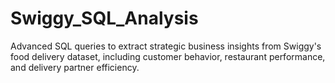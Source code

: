 # Swiggy_SQL_Analysis
Advanced SQL queries to extract strategic business insights from Swiggy's food delivery dataset, including customer behavior, restaurant performance, and delivery partner efficiency.
